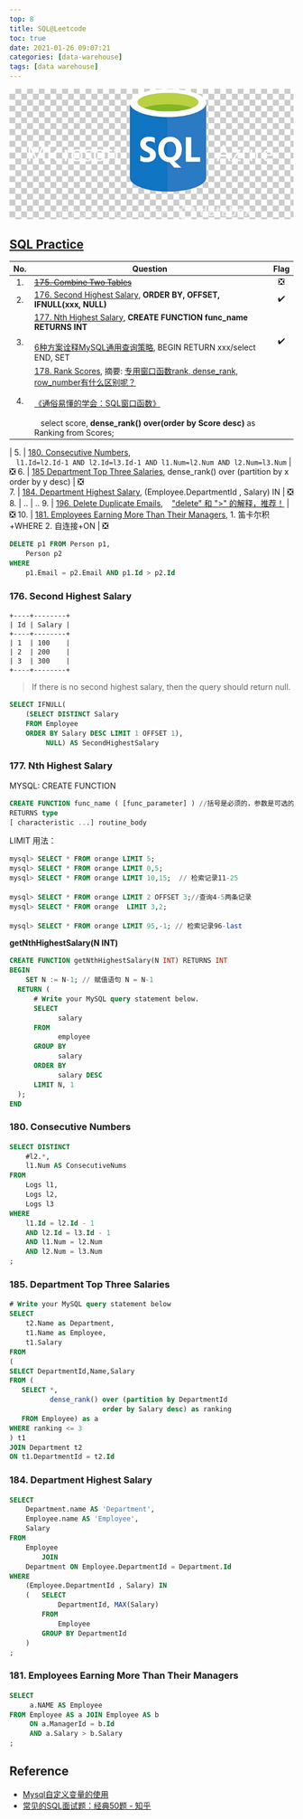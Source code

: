 ```yaml
---
top: 8
title: SQL@Leetcode
toc: true
date: 2021-01-26 09:07:21
categories: [data-warehouse]
tags: [data warehouse]
---
```


<img src="/images/sql/sql-50-logo.jpg" width="550" alt="" />

<!-- more -->

## [SQL Practice](https://leetcode-cn.com/problemset/database/)

No. | Question | Flag
:---: | --- | :---:
1. | ~~[175. Combine Two Tables](https://leetcode-cn.com/problems/combine-two-tables/)~~ | ❎
2. | [176. Second Highest Salary](https://leetcode-cn.com/problems/second-highest-salary/), **ORDER BY, OFFSET, IFNULL(xxx, NULL)** | ✔️
<br>3. | [177. Nth Highest Salary](https://leetcode-cn.com/problems/nth-highest-salary/), **CREATE FUNCTION func_name RETURNS INT** <br><br> [6种方案诠释MySQL通用查询策略](https://leetcode-cn.com/problems/nth-highest-salary/solution/mysql-zi-ding-yi-bian-liang-by-luanz/), BEGIN RETURN xxx/select END, SET | <br>✔️
4. | [178. Rank Scores](https://leetcode-cn.com/problems/rank-scores/),  摘要: [专用窗口函数rank, dense_rank, row_number有什么区别呢？](https://leetcode-cn.com/problems/rank-scores/solution/tu-jie-sqlmian-shi-ti-jing-dian-pai-ming-wen-ti-by/) <br><br> [《通俗易懂的学会：SQL窗口函数》](https://mp.weixin.qq.com/s?__biz=MzAxMTMwNTMxMQ==&mid=2649247566&idx=1&sn=f9c7018c299498673b38221db2ecd5cd&chksm=835fc77eb4284e68b7528fd7f75eedb8868a6740704af8559f8a5cbdd2867a49ffa21bf4e531&token=426730634&lang=zh_CN#rd)<br><br> &nbsp;&nbsp; select score, **dense_rank() over(order by Score desc)** as Ranking from Scores;
 | 
5. | [180. Consecutive Numbers](https://leetcode-cn.com/problems/consecutive-numbers/), <br> &nbsp;&nbsp; `l1.Id=l2.Id-1 AND l2.Id=l3.Id-1 AND l1.Num=l2.Num AND l2.Num=l3.Num` | ❎
6. | [185 Department Top Three Salaries](https://leetcode-cn.com/problems/department-top-three-salaries), dense_rank() over (partition by x order by y desc) | ❎  
7. | [184. Department Highest Salary](https://leetcode-cn.com/problems/department-highest-salary/), (Employee.DepartmentId , Salary) IN | ❎
8. | .. | ..
9. | [196. Delete Duplicate Emails](https://leetcode-cn.com/problems/delete-duplicate-emails/), &nbsp;&nbsp; ["delete" 和 ">" 的解释，推荐！](https://leetcode-cn.com/problems/delete-duplicate-emails/solution/dui-guan-fang-ti-jie-zhong-delete-he-de-jie-shi-by/) | ❎
10. | [181. Employees Earning More Than Their Managers](https://leetcode-cn.com/problems/employees-earning-more-than-their-managers/), 1. 笛卡尔积+WHERE 2. 自连接+ON | ❎

```sql
DELETE p1 FROM Person p1,
    Person p2
WHERE
    p1.Email = p2.Email AND p1.Id > p2.Id
```

### 176. Second Highest Salary

```
+----+--------+
| Id | Salary |
+----+--------+
| 1  | 100    |
| 2  | 200    |
| 3  | 300    |
+----+--------+
```

> If there is no second highest salary, then the query should return null.

```sql
SELECT IFNULL( 
    (SELECT DISTINCT Salary
    FROM Employee
    ORDER BY Salary DESC LIMIT 1 OFFSET 1),
         NULL) AS SecondHighestSalary 
```

### 177. Nth Highest Salary

MYSQL: CREATE FUNCTION 

```sql
CREATE FUNCTION func_name ( [func_parameter] ) //括号是必须的，参数是可选的
RETURNS type
[ characteristic ...] routine_body
```

LIMIT 用法：

```sql
mysql> SELECT * FROM orange LIMIT 5; 
mysql> SELECT * FROM orange LIMIT 0,5; 
mysql> SELECT * FROM orange LIMIT 10,15;  // 检索记录11-25

mysql> SELECT * FROM orange LIMIT 2 OFFSET 3;//查询4-5两条记录
mysql> SELECT * FROM orange  LIMIT 3,2;

mysql> SELECT * FROM orange LIMIT 95,-1; // 检索记录96-last
```

**getNthHighestSalary(N INT)**


```sql
CREATE FUNCTION getNthHighestSalary(N INT) RETURNS INT
BEGIN
    SET N := N-1; // 赋值语句 N = N-1
  RETURN (
      # Write your MySQL query statement below.
      SELECT 
            salary
      FROM 
            employee
      GROUP BY 
            salary
      ORDER BY 
            salary DESC
      LIMIT N, 1
  );
END
```

### 180. Consecutive Numbers

```sql
SELECT DISTINCT
    #l2.*,
    l1.Num AS ConsecutiveNums
FROM
    Logs l1,
    Logs l2,
    Logs l3
WHERE
    l1.Id = l2.Id - 1
    AND l2.Id = l3.Id - 1
    AND l1.Num = l2.Num
    AND l2.Num = l3.Num
;
```

### 185. Department Top Three Salaries

```sql
# Write your MySQL query statement below
SELECT 
    t2.Name as Department, 
    t1.Name as Employee, 
    t1.Salary
FROM
(
SELECT DepartmentId,Name,Salary
FROM (
   SELECT *, 
          dense_rank() over (partition by DepartmentId
                       order by Salary desc) as ranking
   FROM Employee) as a
WHERE ranking <= 3
) t1
JOIN Department t2
ON t1.DepartmentId = t2.Id
```

### 184. Department Highest Salary

```sql
SELECT
    Department.name AS 'Department',
    Employee.name AS 'Employee',
    Salary
FROM
    Employee
        JOIN
    Department ON Employee.DepartmentId = Department.Id
WHERE
    (Employee.DepartmentId , Salary) IN
    (   SELECT
            DepartmentId, MAX(Salary)
        FROM
            Employee
        GROUP BY DepartmentId
	)
;
```


### 181. Employees Earning More Than Their Managers


```sql
SELECT
     a.NAME AS Employee
FROM Employee AS a JOIN Employee AS b
     ON a.ManagerId = b.Id
     AND a.Salary > b.Salary
;
```

## Reference

- [Mysql自定义变量的使用](https://www.jianshu.com/p/357a02fb2d64)
- [常见的SQL面试题：经典50题 - 知乎](https://zhuanlan.zhihu.com/p/38354000)


